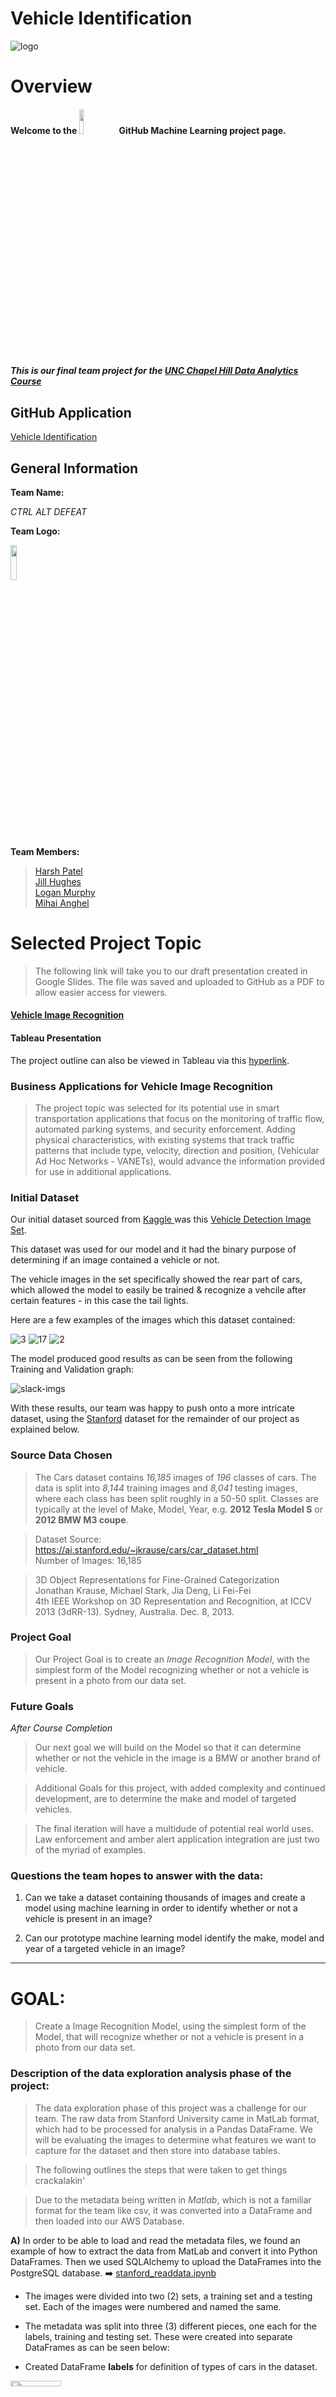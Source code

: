
# Vehicle Identification
![logo](images/BMW2_edited.png)

# Overview

#### Welcome to the <img src='images/CTRL-ALT-DEFEAT-SMALL_edited.png' width=12% height=10% />     GitHub Machine Learning project page. 

##### This is our final team project for the <a href="https://bootcamp.unc.edu/data/">**UNC Chapel Hill Data Analytics Course**</a> 

## GitHub Application
<a href="https://jillibus.github.io/Vehicle-Identification">Vehicle Identification</a>

## General Information

**Team Name:** 

*CTRL ALT DEFEAT*

**Team Logo:**

<img src='images/CTRL-ALT-DEFEAT-SMALL_edited.png' width=14% height=12% />

**Team Members:**  

> <a href="https://github.com/hsp910"> Harsh Patel </a>  
> <a href="https://github.com/jillibus"> Jill Hughes </a>  
> <a href="https://github.com/ltmurphy"> Logan Murphy	</a>  
> <a href="https://github.com/CrossCreed"> Mihai Anghel	</a>  

# Selected Project Topic

> The following link will take you to our draft presentation created in Google Slides. The file was saved and uploaded to GitHub as a PDF to allow easier access for viewers. 

#### <a href="Vehicle Identification Final - Deliverable 3.pdf"> Vehicle Image Recognition </a>

#### Tableau Presentation

The project outline can also be viewed in Tableau via this <a href="https://public.tableau.com/app/profile/logan.murphy/viz/Vehicle_Identification_Presentation_V5/VehicleIdentificationStory?publish=yes"> hyperlink</a>.

### Business Applications for Vehicle Image Recognition

> The project topic was selected for its potential use in smart transportation applications that focus on the monitoring of traffic flow, automated parking systems, and security enforcement.  Adding physical characteristics, with existing systems that track traffic patterns that include type, velocity, direction and position, (Vehicular Ad Hoc Networks - VANETs), would advance the information provided for use in additional applications.

### Initial Dataset

Our initial dataset sourced from <a href="https://www.kaggle.com/"> Kaggle </a> was this <a href="https://www.kaggle.com/brsdincer/vehicle-detection-image-set"> Vehicle Detection Image Set</a>. 

This dataset was used for our model and it had the binary purpose of determining if an image contained a vehicle or not.

The vehicle images in the set specifically showed the rear part of cars, which allowed the model to easily be trained & recognize a vehcile after certain features - in this case the tail lights. 

Here are a few examples of the images which this dataset contained:

![3](https://user-images.githubusercontent.com/89520192/154288538-31c2227f-5198-45f9-964b-13833423dc5b.png) ![17](https://user-images.githubusercontent.com/89520192/154288565-0ceb7b99-1c59-4b33-9211-fb86d6e5ff22.png) ![2](https://user-images.githubusercontent.com/89520192/154288576-1b01cce4-bae0-4948-97af-971218aae7c9.png)

The model produced good results as can be seen from the following Training and Validation graph:

![slack-imgs](https://user-images.githubusercontent.com/89520192/154288794-a43ffcd1-4d28-4afc-afa0-74c800a0482b.png)

With these results, our team was happy to push onto a more intricate dataset, using the <a href="https://ai.stanford.edu/~jkrause/cars/car_dataset.html"> Stanford</a> dataset for the remainder of our project as explained below.

### Source Data Chosen

> The Cars dataset contains *16,185* images of *196* classes of cars. The data is split into *8,144* training images and *8,041* testing images, where each class has been split roughly in a 50-50 split. Classes are typically at the level of Make, Model, Year, e.g. **__2012 Tesla Model S__** or **__2012 BMW M3 coupe__**.

> Dataset Source: <a href='https://ai.stanford.edu/~jkrause/cars/car_dataset.html'> https://ai.stanford.edu/~jkrause/cars/car_dataset.html </a>  
> Number of Images: 16,185

> 3D Object Representations for Fine-Grained Categorization  
  Jonathan Krause, Michael Stark, Jia Deng, Li Fei-Fei    
  4th IEEE Workshop on 3D Representation and Recognition, at ICCV 2013 (3dRR-13). Sydney, Australia. Dec. 8, 2013.   
  
### Project Goal

> Our Project Goal is to create an _Image Recognition Model_, with the simplest form of the Model recognizing whether or not a vehicle is present in a photo from our data set. 

### Future Goals
_After Course Completion_
> Our next goal we will build on the Model so that it can determine whether or not the vehicle in the image is a BMW or another brand of vehicle.

> Additional Goals for this project, with added complexity and continued development, are to determine the make and model of targeted vehicles. 

> The final iteration will have a multidude of potential real world uses. Law enforcement and amber alert application integration are just two of the myriad of examples. 

### **Questions the team hopes to answer with the data:**
1. Can we take a dataset containing thousands of images and create a model using machine learning in order to identify whether or not a vehicle is present in an image?

2. Can our prototype machine learning model identify the make, model and year of a targeted vehicle in an image?

---
# GOAL:   
> Create a Image Recognition Model, using the simplest form of the Model, that will recognize whether or not a vehicle is present in a photo from our data set. 

### Description of the data exploration analysis phase of the project:

> The data exploration phase of this project was a challenge for our team. The raw data from Stanford University came in MatLab format, which had to be processed for analysis in a Pandas DataFrame. We will be evaluating the images to determine what features we want to capture for the dataset and then store into database tables.  

> The following outlines the steps that were taken to get things crackalakin'

> Due to the metadata being written in *Matlab*, which is not a familiar format for the team like csv, it was converted into a DataFrame and then loaded into our AWS Database. 

**A)** In order to be able to load and read the metadata files, we found an example of how to extract the data from MatLab and convert it into Python DataFrames. Then we used SQLAlchemy to upload the DataFrames into the PostgreSQL database. :arrow_right:  <a href="https://github.com/jillibus/Vehicle-Identification/blob/manghel/stanford_readdata.ipynb"> stanford_readdata.ipynb </a>

* The images were divided into two (2) sets, a training set and a testing set. Each of the images were numbered and named the same. 
* The metadata  was split into three (3) different pieces,  one each for the labels, training and testing set. These were created into separate DataFrames as can be seen below:

* Created DataFrame **labels** for definition of types of cars in the dataset.
<img src='images/df_labels2.png' width=40% height=5%/>

* Created DataFrame **train** for definition of types of cars in training dataset. 
<img src='images/df_train2.png' width=40% height=35%/>

* *Merging labels*
<img src='images/df_train3.png' width=40% height=35%/>

* Created DataFrame **test** for definition of types of cars in testing dataset. 
<img src='images/df_test2.png' width=40% height=35%/>

**B)** Create AWS Buckets to hold images from both the cars-train and cars-test datasets  
_Note_: Uploaded the images to each AWS Bucket using AWS's upload tool.
    
<img src='images/Buckets2.png' width=70% height=35%/>   

**C)** Creation of AWS PostgreSQL Database 
    
<img src='images/Database2.png' width=70% height=35%/>
 
* The process to move the contents of the Pandas DataFrames into the PostgreSQL database was using the following:
    * Using sqlalchemy's create_engine library
    ```
    # Load labels DataFrame into lables table
    import psycopg2
    from sqlalchemy import create_engine
    db_string = f"postgresql://postgres:{db_password}@cars.{aws_url}:5432/cars"
    engine = create_engine(db_string)
    ```
    * For each of the DataFrames we created in _stanford_readdata.ipynb_, we took the DataFrame and used the to_sql function.
    ```
    labels.to_sql(name='labels', con=engine, if_exists='append',index=True)
    df_train.to_sql(name='images', con=engine, if_exists='append',index=True)
    df_test.to_sql(name='images', con=engine, if_exists='append',index=False)
    ```
* Creation of tables - lables & images in cars database for dataset
* Population of tables - from DataFrames, labels, df_train, df_test

<img src='images/class_count_train.png' width="722" height="460"/>
	
<img src='images/Training-Dataset-Loaded.png' width="722" height="460"/>
	
<img src='images/Image-Table.png' width="722" height="460"/>

**D)** Running Train/Test Machine Model on Data Set

1) In a new Python file, we start with the DataFrames, populated from the Cars Database.
2) We send in the DataFrame, and loop through the Training data, pulling the image from the location in the Dataframe.
3) Send it through our Model, and Train our Model.
4) Once the Model is trained, we repeat the steps with our Testing data and determine our accuracy.

**Our Model** uses multiple layers to make the Model rescale the images and be able to identify them. 
![vehicle/nonvehicle model](https://i.imgur.com/Cjxfk8V.png)
  * First the *images are rescaled* from 1 to 255 to 0 to 1 using a rescaling layer. This will allow the Model to run faster by using smaller numbers instead of large numbers.   
  * The *Conv2D layer* creates a convolution kernel each time with the a size of the images being converted included in each layer.   
  * The *MaxPooling2D layer* that follows every Conv2D layer is primarily to down sample the detection of features in feature maps. This means that even if colors of pixels are slightly different they should be pooled together into the same groups for images such as car tail lights.   
  * The *Dropout layer* is to help data from overfitting by dropping out roughly 20% of all output units from the layer.    
  * The *Flatten layer* is added to make certain that the tensor is reshaped to have a shape that is equal to the number of elements contained in tensor not including the batch dimension.   
  * Finally the *Dense layer* is a fully connected layer that is made to connect the Model and use the 'relu' activation function.   
  * This Model isn't tuned for high accuracy but is instead a general Model made for image recognition and categorization. 

### Decision-making process and explanation of model choice
> Neural Networks vs. Random Forest Classifier

* Neural Networks are generally more popular in usage for image processing in machine learning models (MLM). The two major packages considered for this project were **TensorFlow** and **Pytorch**. Both packages are very succesful at running models on image classification. However, the final decision was to go with <a href="https://www.tensorflow.org/"> TensorFlow </a>. 

* Apart from being more familiar with TensorFlow from previous experience, this model has a few other features which influenced our decision over Pytorch:
  * Built-in API allowing developers to directly link a model to an already deployed website without outsourcing programs.
  * Clear visualization for training data with Tensorboard.
  * No need for third party programs for visualization. 

* It is important to keep in mind that like any model, TensorFlow also has weaknesses which our team had to take into consideration:
  * Not a very efficient debugging method available.
  * More difficult to make quick changes to the model as it requires recreation from the beginning and retraining using any newly changed data. 
  
* Generally, Tensorflow allows developers to create and implement a neural network easier, primarily due to its slightly more mature product than Pytorch. There are more visualization options with Tensorboard which allow developers to recognize issues with models faster. The built-in API is a huge advantage for client presentation, allowing direct deployment of TensorFlow models to client websites and applications with little interference to the actual website.  

### Database

**Note: You will not be able to reach these links without proper authorization**
> <a href="https://www.postgresql.org/"> PostgreSQL </a> is the database we intend to use hosted on <a href="https://aws.amazon.com/"> Amazon Web Services, AWS </a>.    
  *  _DB Name:_ cars  
  *  _Database Instance ID:_ cars 
  *  _Database Link:_ <a href='http://cars.ckxsklg24qnv.us-east-2.rds.amazonaws.com/'> Cars DB </a>  
  *  _Database Port:_ 5432  
> We will be using AWS R3 storage for the images.   
  * _Storage Bucket:_ <a href='http://cars-traindataset.s3-website.us-east-2.amazonaws.com'> Training Set </a>  
  * _Storage Bucket:_ <a href='http://cars-testdataset.s3-website.us-east-2.amazonaws.com'> Testing Set </a>  
> Database Schema
<img src='images/ERD_CarsDB.png' width=55% height=40% />

 * _Creation Scripts:_ Located in **DB Images/create_tables.sql**  
---  
> Database on AWS
<img src='images/Table-Constraint-Setup.png' width=40% height=30% /> 

---  
> Database population:
<img src='images/Label_count.png' width=40% height=30% />
<img src='images/Image_count.png' width=40% height=30% />  

 * _Sample Data_: Located at **DBTableExamples.txt**
---
> Database Example:

<img src='images/DBTableExamples.png' width=45% height=30% />

### Dashboard
> We will present our project in Tableau Dashboard for our final deliverable.   
> We will present our application prototype that we plan on completing in a future release.  
> We will also integrate D3.js for a fully functioning and interactive dashboard.    

## Results
___

The following screenshot shows successful output for the make, model and year of the vehicles and how many times they were identified once the model completed its run.

![ModelTestResults](https://user-images.githubusercontent.com/89947873/153783845-e61721b8-968a-49fa-a62f-b05af7f1659c.png)

Below we have the overall training & validation accuracy, as well as the loss.

![image](https://user-images.githubusercontent.com/89947873/153802758-dafa300f-59a3-429c-95a5-5174b1389b40.png)

It is clear that the overall accuracy is low but the Model is functioning. Our objective moving forward with this dataset (Stanford) is accuracy improvement.

The next section will summarize the reasons our model's accuracy for validation was low and why the validation loss was so high.

## Summary

**Reasons for unfavorable results:**

> As per the above results , our model didn't perform in-line with the initial dataset. The validation loss was much higher, and the model's accuracy was low. Overall, this outcome occured because our team did not consider the many differences in the datasets going into the process using the Stanford dataset.

**Differences to consider:**

> The high complexity of training a neural network with image classification made it difficult for our model to adjust and perform accurately on the new dataset. 

> The Stanford dataset included over 16,000 images of cars split into 196 different classes. The files in this set were much larger in size, displayed cars from multiple points of view and had significantly visible differences in color, light spots and reflections. This made it much harder for our model to train and be able to perform as well as before with the previous dataset. Other factors which impaired our model were foreign objects/characteristics in the images from this subsequent dataset such as other cars, people and distance depth of images. 

> The difference between a relatively small in size, well cropped image of the rear of a car showing tail-lights and a larger image file, with a zoomed out car next to a building with an abundance of color created hiccups in the model's ability to properly process and accurately provide desired results. 

> Moreover, the higher resolution of the images in the Stanford dataset required more processing power to convert into the model. With more pixels (and objects in the images) our model was not able to make ends meet. It found it difficult to train on a specific common denominator (which in the initial dataset was the tail-lights) in order to realize accurate results. Without being able to focus on a characteristic, the overload of data caused our model to not perform as how we expected to at the beginning of our journey in this project.

**Recommendation for future analysis:**
      
* Increased timeframe for working with the data in order to train and test the Model.  
* Carefully consider detailed aspects of a dataset so that a model can be adjusted appropriately for the required implications.

**Anything the team would have done differently:**
      
> Understand the complexity of the dataset we chose, in order to be able to confidently produce the accurate outcome we desired as our goal for the project. 

## Final Word

Although our final results were not what we expected using the Stanford dataset, we learned a lot throughout the lifetime of this project. We understand the implications which require consideration moving forward. This knowledge will be useful not only in the instance of this project, but for any future assignment in the field we embark on.

Thank you for your time and reading our project details. Please let us know if you need any additional information.
    
#### _Harsh Patel, Jill Hughes, Logan Murphy, Mihai Anghel_
